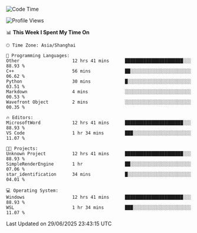 <!--START_SECTION:waka-->
![Code Time](http://img.shields.io/badge/Code%20Time-3%2C023%20hrs%2019%20mins-blue)

![Profile Views](http://img.shields.io/badge/Profile%20Views-0-blue)

📊 **This Week I Spent My Time On** 

```text
🕑︎ Time Zone: Asia/Shanghai

💬 Programming Languages: 
Other                    12 hrs 41 mins      ██████████████████████░░░   88.93 % 
C++                      56 mins             ██░░░░░░░░░░░░░░░░░░░░░░░   06.62 % 
Python                   30 mins             █░░░░░░░░░░░░░░░░░░░░░░░░   03.51 % 
Markdown                 4 mins              ░░░░░░░░░░░░░░░░░░░░░░░░░   00.53 % 
Wavefront Object         2 mins              ░░░░░░░░░░░░░░░░░░░░░░░░░   00.35 % 

🔥 Editors: 
MicrosoftWord            12 hrs 41 mins      ██████████████████████░░░   88.93 % 
VS Code                  1 hr 34 mins        ███░░░░░░░░░░░░░░░░░░░░░░   11.07 % 

🐱‍💻 Projects: 
Unknown Project          12 hrs 41 mins      ██████████████████████░░░   88.93 % 
SimpleRenderEngine       1 hr                ██░░░░░░░░░░░░░░░░░░░░░░░   07.06 % 
star_identification      34 mins             █░░░░░░░░░░░░░░░░░░░░░░░░   04.01 % 

💻 Operating System: 
Windows                  12 hrs 41 mins      ██████████████████████░░░   88.93 % 
WSL                      1 hr 34 mins        ███░░░░░░░░░░░░░░░░░░░░░░   11.07 % 
```


 Last Updated on 29/06/2025 23:43:15 UTC
<!--END_SECTION:waka-->
